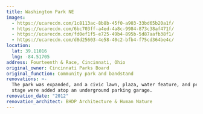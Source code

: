 ```yaml
---
title: Washington Park NE
images:
  - https://ucarecdn.com/1c8113ac-8b8b-45f0-a903-33bd65b20a1f/
  - https://ucarecdn.com/6bc703ff-a4ed-4a8c-9984-873c38af471f/
  - https://ucarecdn.com/fd0ef1f5-e725-49b4-895b-5d87aafb38f1/
  - https://ucarecdn.com/d8d25603-4e58-40c2-bfb4-f75cd364be4c/
location:
  lat: 39.11016
  lng: -84.51705
address: Fourteenth & Race, Cincinnati, Ohio
original_owner: Cincinnati Parks Board
original_function: Community park and bandstand
renovations: >-
  The park was expanded, and a civic lawn, plaza, water feature, and performance
  stage were added atop an underground parking garage.
renovation_date: "2012"
renovation_architect: BHDP Architecture & Human Nature
---
```

